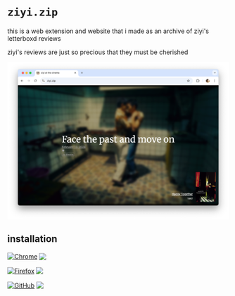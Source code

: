 # `ziyi.zip`

this is a web extension and website that i made as an archive of ziyi's letterboxd reviews

ziyi's reviews are just so precious that they must be cherished

<p align="center"><img src="figures/preview.png" alt="screenshot of the website"></p>

## installation

[link-chrome]: https://chromewebstore.google.com/detail/ziyizip/kgjlmncdpdpcmidkkalcdppigdocdnmf "Version published on Chrome Web Store"
[link-firefox]: https://addons.mozilla.org/en-US/firefox/addon/ziyi-zip/ "Version published on Mozilla Add-ons"
[link-github]: https://github.com/braxtonhall/ziyi.zip/releases/latest/ "Latest release on GitHub"

[<img src="https://raw.githubusercontent.com/alrra/browser-logos/90fdf03c/src/chrome/chrome.svg" width="48" alt="Chrome" valign="middle">][link-chrome]
[<img valign="middle" src="https://img.shields.io/chrome-web-store/v/kgjlmncdpdpcmidkkalcdppigdocdnmf.svg?label=%20">][link-chrome]

[<img src="https://raw.githubusercontent.com/alrra/browser-logos/90fdf03c/src/firefox/firefox.svg" width="48" alt="Firefox" valign="middle">][link-firefox]
[<img valign="middle" src="https://img.shields.io/amo/v/ziyi-zip.svg?label=%20">][link-firefox]

[<img src="https://raw.githubusercontent.com/free-icons/free-icons/82937108d128a54d7755af17204c22fb3a4fc9f3/svgs/brands-github.svg" width="48" alt="GitHub" valign="middle">][link-github]
[<img valign="middle" src="https://img.shields.io/github/v/release/braxtonhall/ziyi.zip?label=%20">][link-github]
